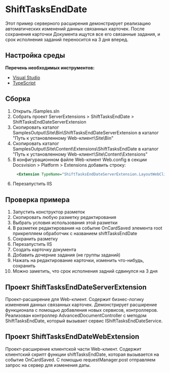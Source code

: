 # ShiftTasksEndDate

Этот пример серверного расширения демонстрирует реализацию автоматических изменений данных связанных карточек.
После сохранения карточки Документа ищутся все его связанные задания, и срок исполнения заданий переносится на 3 дня вперед.

## Настройка среды

**Перечень необходимых инструментов:** 
* [Visual Studio](https://www.visualstudio.com)
* [TypeScript](https://www.typescriptlang.org)

## Сборка

1. Открыть /Samples.sln
2. Собрать проект ServerExtensions > ShiftTasksEndDate > ShiftTasksEndDateServerExtension
3. Скопировать каталог SamplesOutput\Site\Bin\ShiftTasksEndDateServerExtension в каталог "Путь к установленному Web-клиент\Site\Bin"
4. Скопировать каталог SamplesOutput\Site\Content\Extensions\ShiftTasksEndDate в каталог "Путь к установленному Web-клиент\Site\Content\Extensions"
5. В конфигурационном файле Web-клиент Web.config в секции Docsvision > Platform > Extensions добавить строку:
```xml
	 <Extension TypeName="ShiftTasksEndDateServerExtension.LayoutWebClientExtension, ShiftTasksEndDateServerExtension" Target="WebClient"/>
```
6. Перезапустить IIS

## Проверка примера

1. Запустить конструктор разметок
2. Скопировать любую разметку редактирования
3. Выбрать условия использования этой разметки
4. В разметке редактирования на событие OnCardSaved элемента root прикрепляем обработчик с названием shiftTasksEndDate 
5. Сохранить разметку
6. Перезапустить IIS
7. Создать карточку документа
8. Добавить дочерние задания (не группы заданий)
9. Нажать на редактирование карточки, изменить что-нибудь, сохранить
10. Можно заметить, что срок исполнения задний сдвинулся на 3 дня


## Проект ShiftTasksEndDateServerExtension

Проект-расширение для Web-клиент. Содержит бизнес-логику изменения данных связанных карточек.
Демонстрирует расширение функционала с помощью добавления новых сервисов, контроллеров.
Реализован контроллер AdvancedDocumentController с методом ShiftTasksEndDate, который вызывает сервис IShiftTasksEndDateService.

## Проект ShiftTasksEndDateWebExtension

Проект-расширение клиентской части Web-клиент. Содержит клиентский скрипт функции shiftTasksEndDate, которая вызывается на событие OnCardSaved.
С помощью requestManager.post отправляем запрос на сервер для изменения даты.

